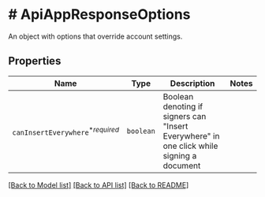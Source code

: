 # # ApiAppResponseOptions

An object with options that override account settings.

## Properties

Name | Type | Description | Notes
------------ | ------------- | ------------- | -------------
| `canInsertEverywhere`<sup>*_required_</sup> | ```boolean``` |  Boolean denoting if signers can &quot;Insert Everywhere&quot; in one click while signing a document  |  |

[[Back to Model list]](../../README.md#models) [[Back to API list]](../../README.md#endpoints) [[Back to README]](../../README.md)
